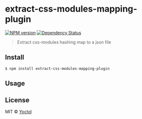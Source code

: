 # extract-css-modules-mapping-plugin

[![NPM version][npm-image]][npm-url]
[![Dependency Status][david_img]][david_site]

> Extract css-modules hashing map to a json file


## Install

```
$ npm install extract-css-modules-mapping-plugin
```


## Usage


## License

MIT © [Yoctol](https://github.com/Yoctol/extract-css-modules-mapping-plugin)

[npm-image]: https://badge.fury.io/js/async-update-props.svg
[npm-url]: https://npmjs.org/package/async-update-props
[david_img]: https://david-dm.org/Yoctol/async-update-props.svg
[david_site]: https://david-dm.org/Yoctol/async-update-props
